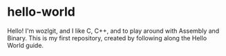 # hello-world

Hello! I'm wozlgit, and I like C, C++, and to play around with Assembly and Binary.
This is my first repository, created by following along the Hello World guide.
